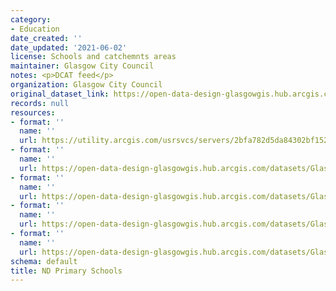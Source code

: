 ```yaml
---
category:
- Education
date_created: ''
date_updated: '2021-06-02'
license: Schools and catchemnts areas
maintainer: Glasgow City Council
notes: <p>DCAT feed</p>
organization: Glasgow City Council
original_dataset_link: https://open-data-design-glasgowgis.hub.arcgis.com/maps/GlasgowGIS::nd-primary-schools-2
records: null
resources:
- format: ''
  name: ''
  url: https://utility.arcgis.com/usrsvcs/servers/2bfa782d5da84302bf15219e19a05112/rest/services/OPEN_DATA/Schools_Catchments_Open/MapServer/1
- format: ''
  name: ''
  url: https://open-data-design-glasgowgis.hub.arcgis.com/datasets/GlasgowGIS::nd-primary-schools-2.geojson?outSR=%7B%22latestWkid%22%3A27700%2C%22wkid%22%3A27700%7D
- format: ''
  name: ''
  url: https://open-data-design-glasgowgis.hub.arcgis.com/datasets/GlasgowGIS::nd-primary-schools-2.csv?outSR=%7B%22latestWkid%22%3A27700%2C%22wkid%22%3A27700%7D
- format: ''
  name: ''
  url: https://open-data-design-glasgowgis.hub.arcgis.com/datasets/GlasgowGIS::nd-primary-schools-2.kml?outSR=%7B%22latestWkid%22%3A27700%2C%22wkid%22%3A27700%7D
- format: ''
  name: ''
  url: https://open-data-design-glasgowgis.hub.arcgis.com/datasets/GlasgowGIS::nd-primary-schools-2.zip?outSR=%7B%22latestWkid%22%3A27700%2C%22wkid%22%3A27700%7D
schema: default
title: ND Primary Schools
---
```

